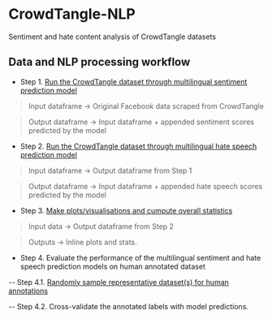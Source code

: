 # CrowdTangle-NLP
Sentiment and hate content analysis of CrowdTangle datasets

## Data and NLP processing workflow

- Step 1. [Run the CrowdTangle dataset through multilingual sentiment prediction model](https://github.com/SaikatPhys/CrowdTangle-NLP/blob/main/CrowdTangle-sentiment-prediction.ipynb)

> Input dataframe -> Original Facebook data scraped from CrowdTangle

> Output dataframe -> Input dataframe + appended sentiment scores predicted by the model

- Step 2. [Run the CrowdTangle dataset through multilingual hate speech prediction model](https://github.com/SaikatPhys/CrowdTangle-NLP/blob/main/CrowdTangle-hatespeech-prediction.ipynb)

> Input dataframe -> Output dataframe from Step 1

> Output dataframe -> Input dataframe + appended hate speech scores predicted by the model

- Step 3. [Make plots/visualisations and cumpute overall statistics](https://github.com/SaikatPhys/CrowdTangle-NLP/blob/main/CrowdTangle-sentiment-hatespeech-plots.ipynb)

> Input data -> Output dataframe from Step 2

> Outputs -> Inline plots and stats.

- Step 4. Evaluate the performance of the multilingual sentiment and hate speech prediction models on human annotated dataset

-- Step 4.1. [Randomly sample representative dataset(s) for human annotations](https://github.com/SaikatPhys/CrowdTangle-NLP/blob/main/preparation-of-annotation-dataset.ipynb)

-- Step 4.2. Cross-validate the annotated labels with model predictions.
